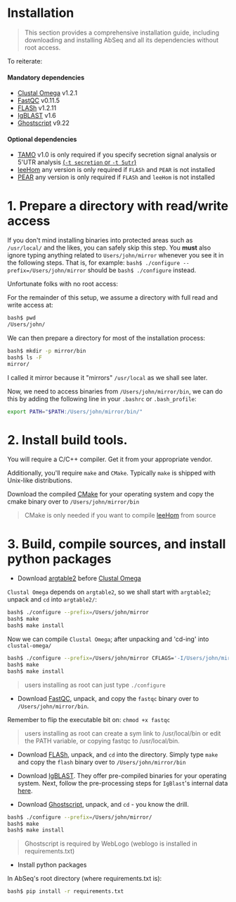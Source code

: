 # Installation

> This section provides a comprehensive installation guide, including downloading and installing AbSeq
and all its dependencies without root access. 

To reiterate:
#### Mandatory dependencies
* [Clustal Omega](http://www.clustal.org/omega/) v1.2.1
* [FastQC](https://www.bioinformatics.babraham.ac.uk/projects/fastqc/) v0.11.5
* [FLASh](https://sourceforge.net/projects/flashpage/files/) v1.2.11
* [IgBLAST](ftp://ftp.ncbi.nih.gov/blast/executables/igblast/release/) v1.6
* [Ghostscript](https://www.ghostscript.com/download/) v9.22
         
#### Optional dependencies
* [TAMO](http://fraenkel.mit.edu/TAMO/) v1.0 is only required if you specify secretion signal analysis or 5'UTR analysis [(`-t secretion` or `-t 5utr`)](#parameter-definitions)
* [leeHom](https://github.com/grenaud/leeHom) any version is only required if `FLASh` and `PEAR` is not installed
* [PEAR](https://www.h-its.org/downloads/pear-academic/#release) any version is only required if `FLASh` and `leeHom` is not installed


# 1. Prepare a directory with read/write access
If you don't mind installing binaries into protected areas such as `/usr/local/` and the likes,
you can safely skip this step. You **must** also ignore typing anything related to `Users/john/mirror` whenever
you see it in the following steps. That is, for example:
`bash$ ./configure --prefix=/Users/john/mirror` should be
`bash$ ./configure` instead.

Unfortunate folks with no root access:

For the remainder of this setup, we assume a directory with full read and write access at:
```bash
bash$ pwd
/Users/john/
```

We can then prepare a directory for most of the installation process:
```bash
bash$ mkdir -p mirror/bin
bash$ ls -F
mirror/
```
I called it mirror because it "mirrors" `/usr/local` as we shall see later.

Now, we need to access binaries from `/Users/john/mirror/bin`, we can do this by adding
the following line in your `.bashrc` or `.bash_profile`:
```bash
export PATH="$PATH:/Users/john/mirror/bin/"
```

# 2. Install build tools.
You will require a C/C++ compiler. Get it from your appropriate vendor.

Additionally, you'll require `make` and `CMake`. Typically `make` is shipped with
Unix-like distributions.

Download the compiled [CMake](https://cmake.org/download) for your operating system and copy
the cmake binary over to `/Users/john/mirror/bin`

> CMake is only needed if you want to compile [leeHom](https://github.com/grenaud/leeHom) from source

# 3. Build, compile sources, and install python packages
* Download [argtable2](http://argtable.sourceforge.net/) before [Clustal Omega](http://www.clustal.org/omega/)

`Clustal Omega` depends on `argtable2`, so we shall start with `argtable2`; unpack and `cd` into
`argtable2/`:
```bash
bash$ ./configure --prefix=/Users/john/mirror
bash$ make
bash$ make install
```
Now we can compile `Clustal Omega`; after unpacking and 'cd-ing' into `clustal-omega/`
```bash
bash$ ./configure --prefix=/Users/john/mirror CFLAGS='-I/Users/john/mirror/include' LDFLAGS='-L/Users/john/mirror/lib'
bash$ make
bash$ make install
```
> users installing as root can just type `./configure`

* Download [FastQC](https://www.bioinformatics.babraham.ac.uk/projects/fastqc/), unpack, and copy the `fastqc`
binary over to `/Users/john/mirror/bin`.

Remember to flip the executable bit on: `chmod +x fastqc`

> users installing as root can create a sym link to /usr/local/bin or edit the PATH variable, or copying fastqc to
/usr/local/bin.

* Download [FLASh](https://sourceforge.net/projects/flashpage/files/), unpack, and `cd` into the
directory. Simply type `make` and copy the `flash` binary over to `/Users/john/mirror/bin`

* Download [IgBLAST](ftp://ftp.ncbi.nih.gov/blast/executables/igblast/release/). They offer
pre-compiled binaries for your operating system. Next, follow the pre-processing steps for
`IgBlast`'s internal data [here](https://ncbi.github.io/igblast/cook/How-to-set-up.html).

* Download [Ghostscript](https://www.ghostscript.com/download/), unpack, and `cd` - you know the drill.
```bash
bash$ ./configure --prefix=/Users/john/mirror/
bash$ make
bash$ make install
```

> Ghostscript is required by WebLogo (weblogo is installed in requirements.txt)

* Install python packages

In AbSeq's root directory (where requirements.txt is):
```bash
bash$ pip install -r requirements.txt
```

